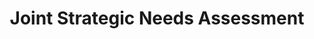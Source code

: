 ---
schema: default
title: Joint Strategic Needs Assessment
organization: Oxfordshire County Council
notes: >-
  The Joint Strategic Needs Assessment (JSNA) provides information about
  Oxfordshire's population and the factors affecting health, wellbeing, and
  social care needs.
resources:
  - name: Joint Strategic Needs Assessment 2018
    url: 'http://insight.oxfordshire.gov.uk/cms/joint-strategic-needs-assessment'
    format: html
  - name: Joint Strategic Needs Assessment 2017
    url: >-
      http://insight.oxfordshire.gov.uk/cms/joint-strategic-needs-assessment-report-2017
    format: html
  - name: Joint Strategic Needs Assessment 2016
    url: >-
      http://insight.oxfordshire.gov.uk/cms/joint-strategic-needs-assessment-report-2016
    format: html
  - name: Joint Strategic Needs Assessment 2015
    url: >-
      http://insight.oxfordshire.gov.uk/cms/joint-strategic-needs-assessment-summary-report-2015
    format: html
  - name: Joint Strategic Needs Assessment 2014
    url: 'http://insight.oxfordshire.gov.uk/cms/2014-jsna-report'
    format: html
  - name: Joint Strategic Needs Assessment 2012
    url: >-
      http://insight.oxfordshire.gov.uk/cms/2011-12-jsna-report-versions-4-and-5-periods-20102011-and-20112012
    format: ''
license: 'https://www.nationalarchives.gov.uk/doc/open-government-licence/version/3/'
category:
  - Population
  - Health
maintainer: Oxfordshire County Council
maintainer_email: ''
---